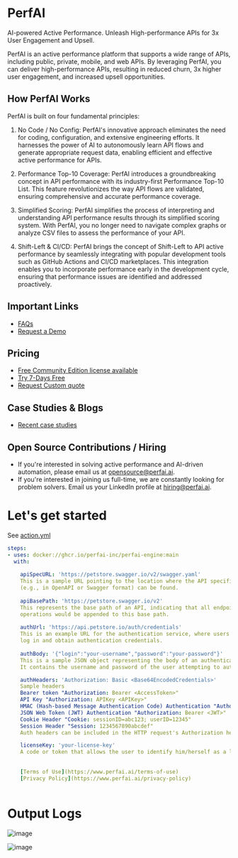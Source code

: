 
# PerfAI

AI-powered Active Performance. Unleash High-performance APIs for 3x User Engagement and Upsell.

PerfAI is an active performance platform that supports a wide range of APIs, including public, private, mobile, and web APIs. By leveraging PerfAI, you can deliver high-performance APIs, resulting in reduced churn, 3x higher user engagement, and increased upsell opportunities.

## How PerfAI Works

PerfAI is built on four fundamental principles:

1. No Code / No Config: PerfAI's innovative approach eliminates the need for coding, configuration, and extensive engineering efforts. It harnesses the power of AI to autonomously learn API flows and generate appropriate request data, enabling efficient and effective active performance for APIs.

2. Performance Top-10 Coverage: PerfAI introduces a groundbreaking concept in API performance with its industry-first Performance Top-10 List. This feature revolutionizes the way API flows are validated, ensuring comprehensive and accurate performance coverage.

3. Simplified Scoring: PerfAI simplifies the process of interpreting and understanding API performance results through its simplified scoring system. With PerfAI, you no longer need to navigate complex graphs or analyze CSV files to assess the performance of your API.

4. Shift-Left & CI/CD: PerfAI brings the concept of Shift-Left to API active performance by seamlessly integrating with popular development tools such as GitHub Actions and CI/CD marketplaces. This integration enables you to incorporate performance early in the development cycle, ensuring that performance issues are identified and addressed proactively.


## Important Links
- [FAQs](https://www.perfai.ai/faq)
- [Request a Demo](https://www.perfai.ai/request-a-demo)


## Pricing
- [Free Community Edition license available](https://www.perfai.ai/pricing)
- [Try 7-Days Free](https://www.perfai.ai/pricing)
- [Request Custom quote](https://www.perfai.ai/pricing)


## Case Studies & Blogs
- [Recent case studies](https://www.perfai.ai/blog)

## Open Source Contributions / Hiring
- If you're interested in solving active performance and AI-driven automation, please email us at opensource@perfai.ai.
- If you're interested in joining us full-time, we are constantly looking for problem solvers. Email us your LinkedIn profile at hiring@perfai.ai.


# Let's get started

See [action.yml](action.yml)

```yaml
steps:
- uses: docker://ghcr.io/perfai-inc/perfai-engine:main
  with:
  
    apiSpecURL: 'https://petstore.swagger.io/v2/swagger.yaml'
    This is a sample URL pointing to the location where the API specification document 
    (e.g., in OpenAPI or Swagger format) can be found.
    
    apiBasePath: 'https://petstore.swagger.io/v2'
    This represents the base path of an API, indicating that all endpoints related to product 
    operations would be appended to this base path.
  
    authUrl: 'https://api.petstore.io/auth/credentials'
    This is an example URL for the authentication service, where users are redirected to 
    log in and obtain authentication credentials.
    
    authBody: '{"login":"your-username","password":"your-password"}'
    This is a sample JSON object representing the body of an authentication request. 
    It contains the username and password of the user attempting to authenticate.

    authHeaders: 'Authorization: Basic <Base64EncodedCredentials>' 
    Sample headers
    Bearer token "Authorization: Bearer <AccessToken>" 
    API Key "Authorization: APIKey <APIKey>"
    HMAC (Hash-based Message Authentication Code) Authentication "Authorization: HMAC <APIKey>:<Signature>"
    JSON Web Token (JWT) Authentication "Authorization: Bearer <JWT>"
    Cookie Header "Cookie: sessionID=abc123; userID=12345"
    Session Header "Session: 1234567890abcdef"
    Auth headers can be included in the HTTP request's Authorization header field to authenticate and authorize the client making the API request. The specific header and authentication method used will depend on the API and authentication mechanism being implemented.

    licenseKey: 'your-license-key'
    A code or token that allows the user to identify him/herself as a legal customer, and it is optional.
   
   
    [Terms of Use](https://www.perfai.ai/terms-of-use)
    [Privacy Policy](https://www.perfai.ai/privacy-policy)
    
```

# Output Logs

![image](https://github.com/PerfAI-Inc/PerfAI-Action/assets/990419/59887d0a-2044-449c-af83-29cc8541d165)

![image](https://github.com/PerfAI-Inc/PerfAI-Action/assets/990419/a0e27a9b-a7c4-4167-8efe-b0329e723f8d)




